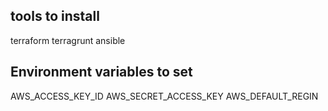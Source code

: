## tools to install
terraform
terragrunt
ansible

## Environment variables to set
AWS_ACCESS_KEY_ID
AWS_SECRET_ACCESS_KEY
AWS_DEFAULT_REGIN


